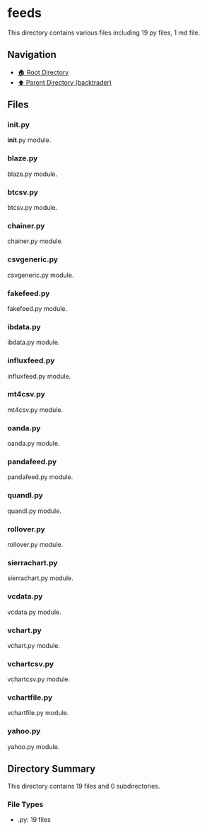 # feeds

This directory contains various files including 19 py files, 1 md file.

## Navigation

* [🏠 Root Directory](/backtrader/feeds/../backtrader/feeds/..README.md)
* [⬆️ Parent Directory (backtrader)](../README.md)

## Files

### __init__.py

__init__.py module.

### blaze.py

blaze.py module.

### btcsv.py

btcsv.py module.

### chainer.py

chainer.py module.

### csvgeneric.py

csvgeneric.py module.

### fakefeed.py

fakefeed.py module.

### ibdata.py

ibdata.py module.

### influxfeed.py

influxfeed.py module.

### mt4csv.py

mt4csv.py module.

### oanda.py

oanda.py module.

### pandafeed.py

pandafeed.py module.

### quandl.py

quandl.py module.

### rollover.py

rollover.py module.

### sierrachart.py

sierrachart.py module.

### vcdata.py

vcdata.py module.

### vchart.py

vchart.py module.

### vchartcsv.py

vchartcsv.py module.

### vchartfile.py

vchartfile.py module.

### yahoo.py

yahoo.py module.

## Directory Summary

This directory contains 19 files and 0 subdirectories.

### File Types

* .py: 19 files
